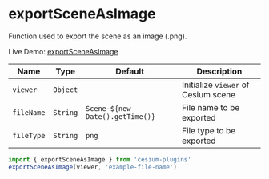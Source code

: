 # exportSceneAsImage

Function used to export the scene as an image (.png).

Live Demo: [exportSceneAsImage](https://syzdev.cn/cesium-plugins/example/exportSceneAsImage.html)

| Name       | Type     | Default                         | Description                         |
| ---------- | -------- | ------------------------------- | ----------------------------------- |
| `viewer`   | `Object` |                                 | Initialize `viewer` of Cesium scene |
| `fileName` | `String` | `Scene-${new Date().getTime()}` | File name to be exported            |
| `fileType` | `String` | `png` | File type to be exported            |

```javascript
import { exportSceneAsImage } from 'cesium-plugins'
exportSceneAsImage(viewer, 'example-file-name')
```